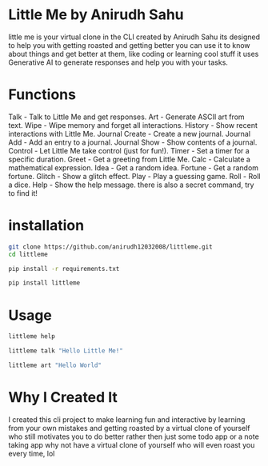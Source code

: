 # Little Me by Anirudh Sahu
little me is your virtual clone in the CLI created by Anirudh Sahu
its designed to help you with getting roasted and getting better
you can use it to know about things and get better at them, like coding or learning cool stuff
it uses Generative AI to generate responses and help you with your tasks.


# Functions
Talk - Talk to Little Me and get responses.
Art - Generate ASCII art from text.
Wipe - Wipe memory and forget all interactions.
History - Show recent interactions with Little Me.
Journal Create - Create a new journal.
Journal Add - Add an entry to a journal.
Journal Show - Show contents of a journal.
Control - Let Little Me take control (just for fun!).
Timer - Set a timer for a specific duration.
Greet - Get a greeting from Little Me.
Calc - Calculate a mathematical expression.
Idea - Get a random idea.
Fortune - Get a random fortune.
Glitch - Show a glitch effect.
Play - Play a guessing game.
Roll - Roll a dice.
Help - Show the help message.
there is also a secret command, try to find it!


# installation

```bash
git clone https://github.com/anirudh12032008/littleme.git
cd littleme
```
```bash
pip install -r requirements.txt
```

```bash
pip install littleme
```


# Usage
```bash
littleme help
```
```bash
littleme talk "Hello Little Me!"
```
```bash
littleme art "Hello World"
```


#  Why I Created It
I created this cli project to make learning fun and interactive by learning from your own mistakes and getting roasted by a virtual clone of yourself who still motivates you to do better
rather then just some todo app or a note taking app why not have a virtual clone of yourself who will even roast you every time, lol
